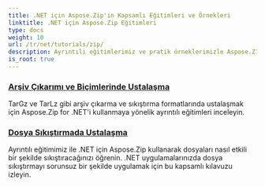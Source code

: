 ```yaml
---
title: .NET için Aspose.Zip'in Kapsamlı Eğitimleri ve Örnekleri
linktitle: .NET için Aspose.Zip Eğitimleri
type: docs
weight: 10
url: /tr/net/tutorials/zip/
description: Ayrıntılı eğitimlerimiz ve pratik örneklerimizle Aspose.ZIP for .NET'in tüm potansiyelini açığa çıkarın. .NET uygulamalarınızda ZIP dosyalarını nasıl verimli bir şekilde sıkıştıracağınızı, çıkaracağınızı ve yöneteceğinizi öğrenin.
is_root: true
---
```


### [Arşiv Çıkarımı ve Biçimlerinde Ustalaşma](./mastering-archive-extraction-and-formats/)
TarGz ve TarLz gibi arşiv çıkarma ve sıkıştırma formatlarında ustalaşmak için Aspose.Zip for .NET'i kullanmaya yönelik ayrıntılı eğitimleri inceleyin.
### [Dosya Sıkıştırmada Ustalaşma](./file-compress/)
Ayrıntılı eğitimimiz ile .NET için Aspose.Zip kullanarak dosyaları nasıl etkili bir şekilde sıkıştıracağınızı öğrenin. .NET uygulamalarınızda dosya sıkıştırmayı sorunsuz bir şekilde uygulamak için bu kapsamlı kılavuzu izleyin.